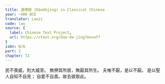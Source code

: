 ```yaml
---
title: 道德經 (Dàodéjīng) in Classical Chinese
year: ~400 BCE
translator: Laozi
code: lao
source: {
  label: Chinese Text Project,
  url: https://ctext.org/dao-de-jing?en=off
}
isbn: N/A
part: 2
chapter: 72
---
```

民不畏威，則大威至。
無狎其所居，無厭其所生。
夫唯不厭，是以不厭。
是以聖人自知不自見；
自愛不自貴。故去彼取此。